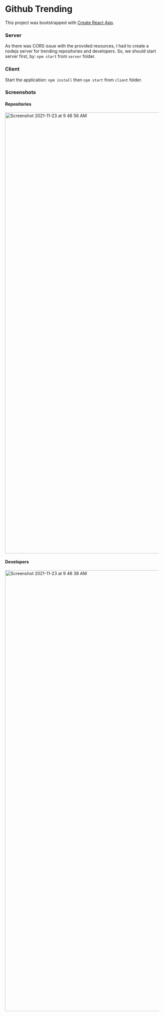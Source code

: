 # Github Trending

This project was bootstrapped with [Create React App](https://github.com/facebook/create-react-app).

### Server 
As there was CORS issue with the provided resources, I had to create a nodejs server for trending repositories and developers.
So, we should start server first, by:
`npm start` from `server` folder.

### Client
Start the application:
`npm install` then `npm start` from `client` folder.

### Screenshots

#### Repositories
<img width="1440" alt="Screenshot 2021-11-23 at 9 46 56 AM" src="https://user-images.githubusercontent.com/2399689/142977817-9d7b9edf-435c-47d0-bc4e-2f24ebc794c6.png">

#### Developers
<img width="1440" alt="Screenshot 2021-11-23 at 9 46 38 AM" src="https://user-images.githubusercontent.com/2399689/142977830-6b6a193b-6171-43d0-b871-9e3fd13da598.png">
